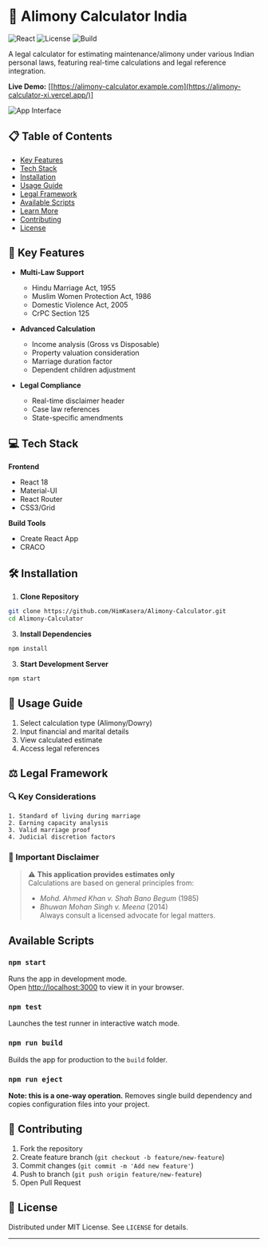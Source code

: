 # 🧮 Alimony Calculator India

![React](https://img.shields.io/badge/React-18.2.0-61DAFB?logo=react)
![License](https://img.shields.io/badge/License-MIT-green)
![Build](https://img.shields.io/badge/build-passing-brightgreen)

A legal calculator for estimating maintenance/alimony under various Indian personal laws, featuring real-time calculations and legal reference integration.

**Live Demo:** [[https://alimony-calculator.example.com](https://alimony-calculator-xi.vercel.app/)]

![App Interface](./screenshots/interface.png)

## 📋 Table of Contents
- [Key Features](#-key-features)
- [Tech Stack](#-tech-stack)
- [Installation](#-installation)
- [Usage Guide](#-usage-guide)
- [Legal Framework](#-legal-framework)
- [Available Scripts](#available-scripts)
- [Learn More](#learn-more)
- [Contributing](#-contributing)
- [License](#-license)

## 🌟 Key Features

- **Multi-Law Support**
  - Hindu Marriage Act, 1955
  - Muslim Women Protection Act, 1986
  - Domestic Violence Act, 2005
  - CrPC Section 125

- **Advanced Calculation**
  - Income analysis (Gross vs Disposable)
  - Property valuation consideration
  - Marriage duration factor
  - Dependent children adjustment

- **Legal Compliance**
  - Real-time disclaimer header
  - Case law references
  - State-specific amendments

## 💻 Tech Stack

**Frontend**  
- React 18
- Material-UI
- React Router
- CSS3/Grid

**Build Tools**
- Create React App
- CRACO

## 🛠 Installation

1. **Clone Repository**
 ```bash
git clone https://github.com/HimKasera/Alimony-Calculator.git
cd Alimony-Calculator
```
3. **Install Dependencies**
```bash
npm install
```

3. **Start Development Server**
```bash
npm start
```

## 📖 Usage Guide

1. Select calculation type (Alimony/Dowry)
2. Input financial and marital details
3. View calculated estimate
4. Access legal references

## ⚖ Legal Framework

### 🔍 Key Considerations
```text
1. Standard of living during marriage
2. Earning capacity analysis
3. Valid marriage proof
4. Judicial discretion factors
```

### 🚨 Important Disclaimer
> ⚠️ **This application provides estimates only**  
> Calculations are based on general principles from:
> - *Mohd. Ahmed Khan v. Shah Bano Begum* (1985)
> - *Bhuwan Mohan Singh v. Meena* (2014)  
> Always consult a licensed advocate for legal matters.

## Available Scripts

### `npm start`
Runs the app in development mode.\
Open [http://localhost:3000](http://localhost:3000) to view it in your browser.

### `npm test`
Launches the test runner in interactive watch mode.

### `npm run build`
Builds the app for production to the `build` folder.

### `npm run eject`
**Note: this is a one-way operation.** Removes single build dependency and copies configuration files into your project.


## 🤝 Contributing

1. Fork the repository
2. Create feature branch (`git checkout -b feature/new-feature`)
3. Commit changes (`git commit -m 'Add new feature'`)
4. Push to branch (`git push origin feature/new-feature`)
5. Open Pull Request

## 📜 License

Distributed under MIT License. See `LICENSE` for details.

---
